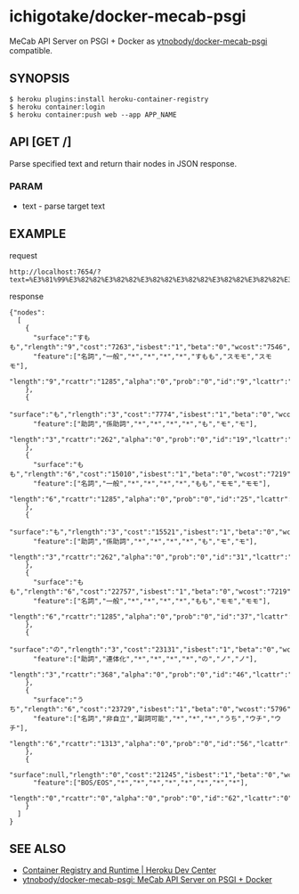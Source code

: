 # ichigotake/docker-mecab-psgi

MeCab API Server on PSGI + Docker as [ytnobody/docker-mecab-psgi](https://github.com/ytnobody/docker-mecab-psgi) compatible.

## SYNOPSIS

    $ heroku plugins:install heroku-container-registry
    $ heroku container:login
    $ heroku container:push web --app APP_NAME

## API [GET /]

Parse specified text and return thair nodes in JSON response.

### PARAM

- text - parse target text

## EXAMPLE

request 

    http://localhost:7654/?text=%E3%81%99%E3%82%82%E3%82%82%E3%82%82%E3%82%82%E3%82%82%E3%82%82%E3%82%82%E3%82%82%E3%81%AE%E3%81%86%E3%81%A1

response

    {"nodes":
      [
        {
          "surface":"すもも","rlength":"9","cost":"7263","isbest":"1","beta":"0","wcost":"7546","stat":"0",
          "feature":["名詞","一般","*","*","*","*","すもも","スモモ","スモモ"],
          "length":"9","rcattr":"1285","alpha":"0","prob":"0","id":"9","lcattr":"1285"
        },
        {
          "surface":"も","rlength":"3","cost":"7774","isbest":"1","beta":"0","wcost":"4669","stat":"0",
          "feature":["助詞","係助詞","*","*","*","*","も","モ","モ"],
          "length":"3","rcattr":"262","alpha":"0","prob":"0","id":"19","lcattr":"262"
        },
        {
          "surface":"もも","rlength":"6","cost":"15010","isbest":"1","beta":"0","wcost":"7219","stat":"0",
          "feature":["名詞","一般","*","*","*","*","もも","モモ","モモ"],
          "length":"6","rcattr":"1285","alpha":"0","prob":"0","id":"25","lcattr":"1285"
        },
        {
          "surface":"も","rlength":"3","cost":"15521","isbest":"1","beta":"0","wcost":"4669","stat":"0",
          "feature":["助詞","係助詞","*","*","*","*","も","モ","モ"],
          "length":"3","rcattr":"262","alpha":"0","prob":"0","id":"31","lcattr":"262"
        },
        {
          "surface":"もも","rlength":"6","cost":"22757","isbest":"1","beta":"0","wcost":"7219","stat":"0",
          "feature":["名詞","一般","*","*","*","*","もも","モモ","モモ"],
          "length":"6","rcattr":"1285","alpha":"0","prob":"0","id":"37","lcattr":"1285"
        },
        {
          "surface":"の","rlength":"3","cost":"23131","isbest":"1","beta":"0","wcost":"4816","stat":"0",
          "feature":["助詞","連体化","*","*","*","*","の","ノ","ノ"],
          "length":"3","rcattr":"368","alpha":"0","prob":"0","id":"46","lcattr":"368"
        },
        {
          "surface":"うち","rlength":"6","cost":"23729","isbest":"1","beta":"0","wcost":"5796","stat":"0",
          "feature":["名詞","非自立","副詞可能","*","*","*","うち","ウチ","ウチ"],
          "length":"6","rcattr":"1313","alpha":"0","prob":"0","id":"56","lcattr":"1313"
        },
        {
          "surface":null,"rlength":"0","cost":"21245","isbest":"1","beta":"0","wcost":"0","stat":"3",
          "feature":["BOS/EOS","*","*","*","*","*","*","*","*"],
          "length":"0","rcattr":"0","alpha":"0","prob":"0","id":"62","lcattr":"0"
        }
      ]
    }

## SEE ALSO

- [Container Registry and Runtime | Heroku Dev Center](https://devcenter.heroku.com/articles/container-registry-and-runtime)
- [ytnobody/docker-mecab-psgi: MeCab API Server on PSGI + Docker](https://github.com/ytnobody/docker-mecab-psgi)

